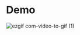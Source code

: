 # Demo

![ezgif com-video-to-gif (1)](https://user-images.githubusercontent.com/7893859/62185427-1de14880-b380-11e9-88c6-ee408c66323f.gif)
